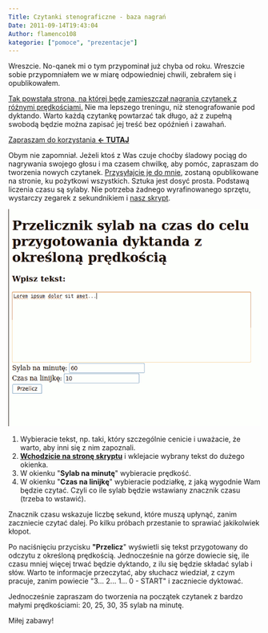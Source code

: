 ```yaml
---
Title: Czytanki stenograficzne - baza nagrań
Date: 2011-09-14T19:43:04
Author: flamenco108
kategorie: ["pomoce", "prezentacje"]
---
```


Wreszcie. No-qanek mi o tym przypominał już chyba od roku. Wreszcie
sobie przypomniałem we w miarę odpowiedniej chwili, zebrałem się i
opublikowałem.

[Tak powstała strona, na której będę zamieszczał nagrania czytanek z różnymi prędkościami.](../../repo/dyktanda/)
Nie ma lepszego treningu, niż stenografowanie pod dyktando. Warto każdą
czytankę powtarzać tak długo, aż z zupełną swobodą będzie można zapisać
jej treść bez opóźnień i zawahań.

[Zapraszam do korzystania **← TUTAJ**](../../repo/)

Obym nie zapomniał. Jeżeli ktoś z Was czuje choćby śladowy pociąg do
nagrywania swojego głosu i ma czasem chwilkę, aby pomóc, zapraszam do
tworzenia nowych czytanek. [Przysyłajcie je do
mnie](mailto:flamenco108@stenografia.pl?subject='nagrania'), zostaną
opublikowane na stronie, ku pożytkowi wszystkich. Sztuka jest dosyć
prosta. Podstawą liczenia czasu są sylaby. Nie potrzeba żadnego
wyrafinowanego sprzętu, wystarczy zegarek z sekundnikiem i [nasz
skrypt](http://stenografia.pl/skrypty/dyktando_sylaby.php).



![Obrazek](przelicznik_tekstu.png)


1.  Wybieracie tekst, np. taki, który szczególnie cenicie i uważacie, że
    warto, aby inni się z nim zapoznali.
2.  [**Wchodzicie na stronę skryptu**](../../skrypty/dyktando_sylaby.php)
    i wklejacie wybrany tekst do dużego okienka.
3.  W okienku "**Sylab na minutę**" wybieracie prędkość.
4.  W okienku "**Czas na linijkę**" wybieracie podziałkę, z jaką
    wygodnie Wam będzie czytać. Czyli co ile sylab będzie wstawiany
    znacznik czasu (trzeba to wstawić).

Znacznik czasu wskazuje liczbę sekund, które muszą upłynąć, zanim
zaczniecie czytać dalej. Po kilku próbach przestanie to sprawiać
jakikolwiek kłopot.

Po naciśnięciu przycisku **"Przelicz**" wyświetli się tekst przygotowany
do odczytu z określoną prędkością. Jednocześnie na górze dowiecie się,
ile czasu mniej więcej trwać będzie dyktando, z ilu się będzie składać
sylab i słów. Warto te informacje przeczytać, aby słuchacz wiedział, z
czym pracuje, zanim powiecie "3... 2... 1... 0 - START" i zaczniecie
dyktować.

Jednocześnie zapraszam do tworzenia na początek czytanek z bardzo małymi
prędkościami: 20, 25, 30, 35 sylab na minutę.

Miłej zabawy!
